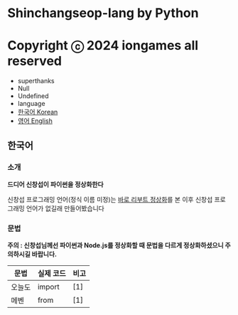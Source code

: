 # Shinchangseop-lang by Python
# Copyright ⓒ 2024 iongames all reserved
* superthanks
 * Null
 * Undefined
* language
 * [한국어 Korean](##한국어)
 * [영어 English](##English)
## 한국어
### 소개
**드디어 신창섭이 파이썬을 정상화한다**

신창섭 프로그래밍 언어(정식 이름 미정)는 [바로 리부트 정상화](https://youtu.be/cYRkZmBuDqI?si=SvoFzsgvvvILffpX)를 본 이후 신창섭 프로그래밍 언어가 없길래 만들어봤습니다
### 문법
**주의 : 신창섭님께선 파이썬과 Node.js를 정상화할 때 문법을 다르게 정상화하셨으니 주의하시길 바랍니다.**

| 문법 | 실제 코드 | 비고 |
|--------|--------|--------|
| 오늘도 | import | [1] |
| 메벤 | from | [1] |
